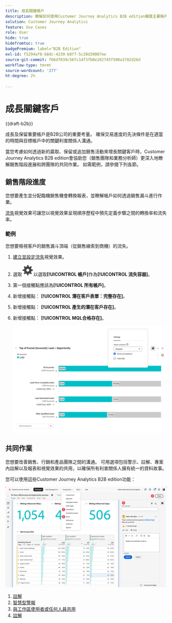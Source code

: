 ```yaml
---
title: 成長關鍵帳戶
description: 瞭解如何使用Customer Journey Analytics B2B edition擴展主要帳戶。
solution: Customer Journey Analytics
feature: Use Cases
role: User
hide: true
hidefromtoc: true
badgePremium: label="B2B Edition"
exl-id: f5294af8-b8dc-4239-b0f7-5c20d39007ee
source-git-commit: f66df039c56fc1df3fb0e102745f500a3782d26d
workflow-type: tm+mt
source-wordcount: '277'
ht-degree: 2%

---
```


# 成長關鍵客戶

{{draft-b2b}}

成長及保留重要帳戶是B2B公司的重要考量。 確保交易進度的先決條件是在適當的時間與目標帳戶中的關鍵利害關係人溝通。

當您考慮如何透過新的贏取、保留或追加銷售活動來增長關鍵客戶時，Customer Journey Analytics B2B edition會協助您（銷售團隊和業務分析師）更深入地瞭解銷售階段進展和跨團隊的共同作業。 如需範例，請參閱下列各節。

## 銷售階段進度

您想要產生並分配臨機銷售機會轉換報表，並瞭解帳戶如何透過銷售漏斗進行作業。

[流失](/help/analysis-workspace/visualizations/fallout/fallout-flow.md)視覺效果可讓您以視覺效果呈現順序歷程中預先定義步驟之間的轉換率和流失率。

### 範例

您想要檢視客戶的銷售漏斗頂端（從銷售線索到商機）的流失。

1. [建立並設定流失](/help/analysis-workspace/visualizations/fallout/configuring-fallout.md)視覺效果。
1. 選取![設定](/help/assets/icons/Setting.svg)以選取&#x200B;**[!UICONTROL 帳戶]**&#x200B;作為&#x200B;**[!UICONTROL 流失容器]**。
1. 第一個接觸點應該為&#x200B;**[!UICONTROL 所有帳戶]**。
1. 新增接觸點： **[!UICONTROL 潛在客戶表單：完整存在]**。
1. 新增接觸點： **[!UICONTROL 產生的潛在客戶存在]**。
1. 新增接觸點： **[!UICONTROL MQL合格存在]**。

   ![B2B — 成長關鍵帳戶 — 銷售階段進度 — 流失](assets/b2b-uc-grow-key-accounts-fallout.png)


## 共同作業

您想要改善銷售、行銷和產品團隊之間的溝通。 可用選項包括警示、註解、專案內註解以及報表和視覺效果的共用，以確保所有利害關係人擁有統一的資料故事。

您可以使用這些Customer Journey Analytics B2B edition功能：

![B2B使用案例 — 成長關鍵帳戶 — 共同作業 — 共用](assets/b2b-uc-grow-key-accounts-share.png)

1. [註解](/help/components/annotations/overview.md)
1. [智慧型警報](/help/components/c-intelligent-alerts/intelligent-alerts.md)
1. [與工作區使用者或任何人員共用](/help/analysis-workspace/curate-share/share-projects.md)
1. [註解](/help/analysis-workspace/build-workspace-project/comment-projects.md)
